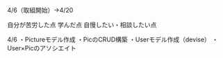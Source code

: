 4/6（取組開始）→4/20

自分が苦労した点
学んだ点
自慢したい・相談したい点

4/6
・Pictureモデル作成
・PicのCRUD構築
・Userモデル作成（devise）
・User×Picのアソシエイト

